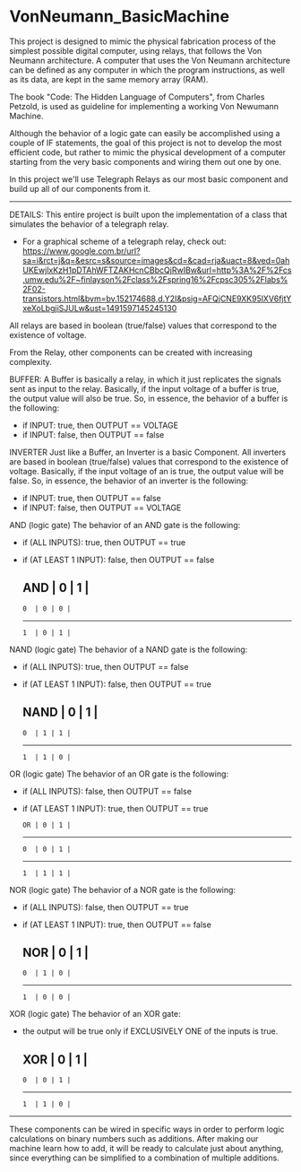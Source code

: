 # VonNeumann_BasicMachine
This project is designed to mimic the physical fabrication process of the simplest possible digital computer, using relays, that follows the Von Neumann architecture. A computer that uses the Von Neumann architecture can be defined as any computer in which the program instructions, as well as its data, are kept in the same memory array (RAM).

The book "Code: The Hidden Language of Computers", from Charles Petzold, is used as guideline for implementing a working Von Newumann Machine.

Although the behavior of a logic gate can easily be accomplished using a couple of IF statements, the goal of this project is not to develop the most efficient code, but rather to mimic the physical development of a computer starting from the very basic components and wiring them out one by one.

In this project we'll use Telegraph Relays as our most basic component and build up all of our components from it.

-------------------------------------------------

DETAILS:
This entire project is built upon the implementation of a class that simulates the behavior of a telegraph relay.
- For a graphical scheme of a telegraph relay, check out: https://www.google.com.br/url?sa=i&rct=j&q=&esrc=s&source=images&cd=&cad=rja&uact=8&ved=0ahUKEwjlxKzH1pDTAhWFTZAKHcnCBbcQjRwIBw&url=http%3A%2F%2Fcs.umw.edu%2F~finlayson%2Fclass%2Fspring16%2Fcpsc305%2Flabs%2F02-transistors.html&bvm=bv.152174688,d.Y2I&psig=AFQjCNE9XK95lXV6fjtYxeXoLbgjiSJULw&ust=1491597145245130

All relays are based in boolean (true/false) values that correspond to the existence of voltage.

From the Relay, other components can be created with increasing complexity.

BUFFER:
A Buffer is basically a relay, in which it just replicates the signals sent as input to the relay.
Basically, if the input voltage of a buffer is true, the output value will also be true.
So, in essence, the behavior of a buffer is the following:
  * if INPUT: true, then OUTPUT == VOLTAGE
  * if INPUT: false, then OUTPUT == false

INVERTER
Just like a Buffer, an Inverter is a basic Component.
All inverters are based in boolean (true/false) values that correspond to the existence of voltage.
Basically, if the input voltage of an is true, the output value will be false.
So, in essence, the behavior of an inverter is the following:
 * if INPUT: true, then OUTPUT == false
 * if INPUT: false, then OUTPUT == VOLTAGE

AND (logic gate)
The behavior of an AND gate is the following:
* if (ALL INPUTS): true, then OUTPUT ==  true
* if (AT LEAST 1 INPUT): false, then OUTPUT ==  false

     AND | 0 | 1 |
    --------------
      0  | 0 | 0 |
    --------------
      1  | 0 | 1 |

NAND (logic gate)
The behavior of a NAND gate is the following:
* if (ALL INPUTS): true, then OUTPUT ==  false
* if (AT LEAST 1 INPUT): false, then OUTPUT ==  true

    NAND | 0 | 1 |
    --------------
      0  | 1 | 1 |
    --------------
      1  | 1 | 0 |

OR (logic gate)
The behavior of an OR gate is the following:
* if (ALL INPUTS): false, then OUTPUT ==  false
* if (AT LEAST 1 INPUT): true, then OUTPUT ==  true

      OR | 0 | 1 |
    --------------
      0  | 0 | 1 |
    --------------
      1  | 1 | 1 |

NOR (logic gate)
The behavior of a NOR gate is the following:
* if (ALL INPUTS): false, then OUTPUT ==  true
* if (AT LEAST 1 INPUT): true, then OUTPUT ==  false

     NOR | 0 | 1 |
    --------------
      0  | 1 | 0 |
    --------------
      1  | 0 | 0 |

XOR (logic gate)
The behavior of an XOR gate:
* the output will be true only if EXCLUSIVELY ONE of the inputs is true.

     XOR | 0 | 1 |
    --------------
      0  | 0 | 1 |
    --------------
      1  | 1 | 0 |

-------------------------------------------------

These components can be wired in specific ways in order to perform logic calculations on binary numbers such as additions.
After making our machine learn how to add, it will be ready to calculate just about anything, since everything can be simplified to a combination of multiple additions.
